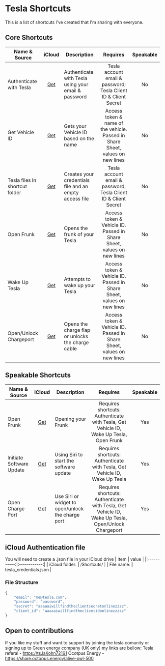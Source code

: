 # Tesla Shortcuts

This is a list of shortcuts I've created that I'm sharing with everyone.

## Core Shortcuts

| Name & Source | iCloud | Description | Requires | Speakable |
| ------------- | :----: | ----------- | :-------------: | :-------: |
| Authenticate with Tesla | [Get](https://www.icloud.com/shortcuts/d2e1166c37b843a1a25d826f770af284) | Authenticate with Tesla using your email & password | Tesla account email & password; Tesla Client ID & Client Secret | No |
| Get Vehicle ID | [Get](https://www.icloud.com/shortcuts/9cc61c0c795c4f85a71fe9977fd12b61) | Gets your Vehicle ID based on the name | Access token & name of the vehicle. Passed in Share Sheet, values on new lines | No |
| Tesla files In shortcut folder | [Get](https://www.icloud.com/shortcuts/62309c5754a84516a04f0a93cd22174a) | Creates your credentials file and an empty access file | Tesla account email & password; Tesla Client ID & Client Secret | No |
| Open Frunk | [Get](https://www.icloud.com/shortcuts/3af21c1fe8c44e99adc6fa2110e96f48) | Opens the frunk of your Tesla | Access token & Vehicle ID. Passed in Share Sheet, values on new lines | No |
| Wake Up Tesla | [Get](https://www.icloud.com/shortcuts/5b19450f575b4a12b9ab1699157d31e3) | Attempts to wake up your Tesla | Access token & Vehicle ID. Passed in Share Sheet, values on new lines | No |
| Open/Unlock Chargeport| [Get](https://www.icloud.com/shortcuts/d5ae5e748e6f4210bc457735632ed742) | Opens the charge flap or unlocks the charge cable | Access token & Vehicle ID. Passed in Share Sheet, values on new lines | No |

## Speakable Shortcuts

| Name & Source | iCloud | Description | Requires | Speakable |
| ------------- | :----: | ----------- | :-------------: | :-------: |
| Open Frunk | [Get](https://www.icloud.com/shortcuts/a9e22b3fea344b27a0779edc56489c30) | Opening your Frunk | Requires shortcuts: Authenticate with Tesla, Get Vehicle ID, Wake Up Tesla, Open Frunk | Yes |
| Initiate Software Update | [Get](https://www.icloud.com/shortcuts/c8d89f5181bd47beae0088c367c1e862) | Using Siri to start the software update | Requires shortcuts: Authenticate with Tesla, Get Vehicle ID, Wake Up Tesla | Yes |
| Open Charge Port | [Get](https://www.icloud.com/shortcuts/2d37746372c64a8abeb6f3d6895f442b) | Use Siri or widget to open/unlock the charge port | Requires shortcuts: Authenticate with Tesla, Get Vehicle ID, Wake Up Tesla, Open/Unlock Chargeport | Yes |

## iCloud Authentication file

You will need to create a .json file in your iCloud drive
| Item  |   value   |
|:-----------:|:------------:|
| iCloud folder: | /Shortcuts/ |
| File name: | tesla_credentials.json |

### File Structure

```javascript
{
    "email": "me@tesla.com",
    "password": "password",
    "secret": "aaaaaiwillfindtheclientsecretonlinezzzz",
    "client_id": "aaaaaiwillfindtheclientidonlinezzzzz"
}
```

## Open to contributions

If you like my stuff and want to support by joining the tesla comunity 
or signing up to Green energy company (UK only) my links are bellow:
Tesla referal - <https://ts.la/john72161>
Ocotpus Energy - <https://share.octopus.energy/alive-owl-500>
